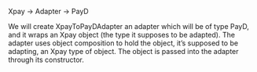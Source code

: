 Xpay -> Adapter -> PayD

We will create XpayToPayDAdapter an adapter which will be of type PayD, and it wraps an Xpay object 
(the type it supposes to be adapted).
The adapter uses object composition to hold the object, it’s supposed to be
adapting, an Xpay type of object. The object is passed into the adapter through its constructor.